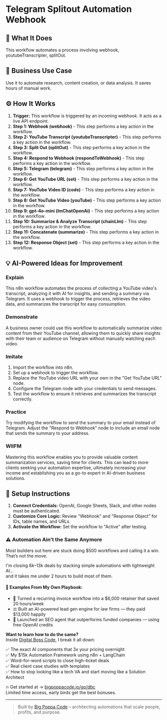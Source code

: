 # Telegram Splitout Automation Webhook

## 🚀 What It Does
This workflow automates a process involving webhook, youtubeTranscripter, splitOut.

## 💼 Business Use Case
Use it to automate research, content creation, or data analysis. It saves hours of manual work.

## ⚙️ How It Works
1.  **Trigger:** This workflow is triggered by an incoming webhook. It acts as a live API endpoint.
2. **Step 1: Webhook (webhook)** - This step performs a key action in the workflow.
3. **Step 2: YouTube Transcript (youtubeTranscripter)** - This step performs a key action in the workflow.
4. **Step 3: Split Out (splitOut)** - This step performs a key action in the workflow.
5. **Step 4: Respond to Webhook (respondToWebhook)** - This step performs a key action in the workflow.
6. **Step 5: Telegram (telegram)** - This step performs a key action in the workflow.
7. **Step 6: Get YouTube URL (set)** - This step performs a key action in the workflow.
8. **Step 7: YouTube Video ID (code)** - This step performs a key action in the workflow.
9. **Step 8: Get YouTube Video (youTube)** - This step performs a key action in the workflow.
10. **Step 9: gpt-4o-mini (lmChatOpenAi)** - This step performs a key action in the workflow.
11. **Step 10: Summarize & Analyze Transcript (chainLlm)** - This step performs a key action in the workflow.
12. **Step 11: Concatenate (summarize)** - This step performs a key action in the workflow.
13. **Step 12: Response Object (set)** - This step performs a key action in the workflow.

## 💡 AI-Powered Ideas for Improvement
### Explain
This n8n workflow automates the process of collecting a YouTube video's transcript, analyzing it with AI for insights, and sending a summary via Telegram. It uses a webhook to trigger the process, retrieves the video data, and summarizes the transcript for easy consumption.

### Demonstrate
A business owner could use this workflow to automatically summarize video content from their YouTube channel, allowing them to quickly share insights with their team or audience on Telegram without manually watching each video.

### Imitate
1. Import the workflow into n8n.
2. Set up a webhook to trigger the workflow.
3. Replace the YouTube video URL with your own in the "Get YouTube URL" node.
4. Configure the Telegram node with your credentials to send messages.
5. Test the workflow to ensure it retrieves and summarizes the transcript correctly.

### Practice
Try modifying the workflow to send the summary to your email instead of Telegram. Adjust the "Respond to Webhook" node to include an email node that sends the summary to your address.

### WIIFM
Mastering this workflow enables you to provide valuable content summarization services, saving time for clients. This can lead to more clients seeking your automation expertise, ultimately increasing your income and establishing you as a go-to expert in AI-driven business solutions.

## 🔧 Setup Instructions
1. **Connect Credentials:** OpenAI, Google Sheets, Slack, and other nodes must be authenticated.
2. **Customize Core Logic:** Review "Webhook" and "Response Object" for IDs, table names, and URLs.
3. **Activate the Workflow:** Set the workflow to "Active" after testing.

### ⚠️ Automation Ain’t the Same Anymore

Most builders out here are stuck doing $500 workflows and calling it a win.  
That’s not the move.  

I'm closing $6k–$13k deals by stacking simple automations with lightweight AI...  
and it takes me under 2 hours to build most of them.

#### 🧠 Examples From My Own Playbook:
- 🔁 Turned a recurring invoice workflow into a $6,000 retainer that saved 20 hours/week  
- ⚖️ Built an AI-powered lead gen engine for law firms — they paid $13,000 happily  
- 🚀 Launched an SEO agent that outperforms funded companies — using free OpenAI credits  

**Want to learn how to do the same?**  
Inside [Digital Boss Code](https://bigpoppacode.io/go/dbc), I break it all down:

✅ The exact AI components that 3x your pricing overnight  
✅ My $15k Automation Framework using n8n + LangChain  
✅ Word-for-word scripts to close high-ticket deals  
✅ Real client case studies with templates  
✅ How to stop looking like a tech VA and start moving like a Solution Architect  

🔥 Get started at → [bigpoppacode.io/go/dbc](https://bigpoppacode.io/go/dbc)  
Limited time access, early birds get the best bonuses.

---
> Built by [Big Poppa Code](https://bigpoppacode.io) – architecting automations that scale people, profits, and purpose.
